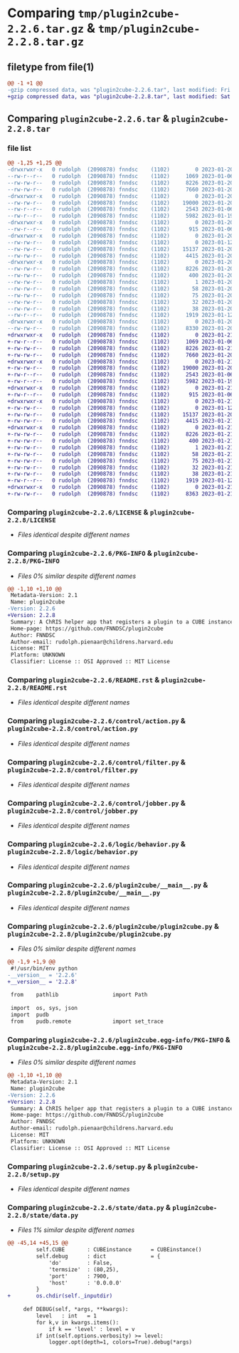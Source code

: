 # Comparing `tmp/plugin2cube-2.2.6.tar.gz` & `tmp/plugin2cube-2.2.8.tar.gz`

## filetype from file(1)

```diff
@@ -1 +1 @@
-gzip compressed data, was "plugin2cube-2.2.6.tar", last modified: Fri Jan 20 23:12:29 2023, max compression
+gzip compressed data, was "plugin2cube-2.2.8.tar", last modified: Sat Jan 21 20:06:47 2023, max compression
```

## Comparing `plugin2cube-2.2.6.tar` & `plugin2cube-2.2.8.tar`

### file list

```diff
@@ -1,25 +1,25 @@
-drwxrwxr-x   0 rudolph  (2090878) fnndsc    (1102)        0 2023-01-20 23:12:29.790956 plugin2cube-2.2.6/
--rw-r--r--   0 rudolph  (2090878) fnndsc    (1102)     1069 2023-01-06 22:23:07.000000 plugin2cube-2.2.6/LICENSE
--rw-rw-r--   0 rudolph  (2090878) fnndsc    (1102)     8226 2023-01-20 23:12:29.790956 plugin2cube-2.2.6/PKG-INFO
--rw-rw-r--   0 rudolph  (2090878) fnndsc    (1102)     7660 2023-01-20 23:11:15.000000 plugin2cube-2.2.6/README.rst
-drwxrwxr-x   0 rudolph  (2090878) fnndsc    (1102)        0 2023-01-20 23:12:29.788956 plugin2cube-2.2.6/control/
--rw-rw-r--   0 rudolph  (2090878) fnndsc    (1102)    19000 2023-01-20 23:09:41.000000 plugin2cube-2.2.6/control/action.py
--rw-r--r--   0 rudolph  (2090878) fnndsc    (1102)     2543 2023-01-06 22:23:07.000000 plugin2cube-2.2.6/control/filter.py
--rw-r--r--   0 rudolph  (2090878) fnndsc    (1102)     5982 2023-01-19 17:02:38.000000 plugin2cube-2.2.6/control/jobber.py
-drwxrwxr-x   0 rudolph  (2090878) fnndsc    (1102)        0 2023-01-20 23:12:29.789955 plugin2cube-2.2.6/logic/
--rw-r--r--   0 rudolph  (2090878) fnndsc    (1102)      915 2023-01-06 22:23:07.000000 plugin2cube-2.2.6/logic/behavior.py
-drwxrwxr-x   0 rudolph  (2090878) fnndsc    (1102)        0 2023-01-20 23:12:29.789955 plugin2cube-2.2.6/plugin2cube/
--rw-rw-r--   0 rudolph  (2090878) fnndsc    (1102)        0 2023-01-12 20:07:08.000000 plugin2cube-2.2.6/plugin2cube/__init__.py
--rw-rw-r--   0 rudolph  (2090878) fnndsc    (1102)    15137 2023-01-20 22:57:09.000000 plugin2cube-2.2.6/plugin2cube/__main__.py
--rw-rw-r--   0 rudolph  (2090878) fnndsc    (1102)     4415 2023-01-20 22:58:33.000000 plugin2cube-2.2.6/plugin2cube/plugin2cube.py
-drwxrwxr-x   0 rudolph  (2090878) fnndsc    (1102)        0 2023-01-20 23:12:29.789955 plugin2cube-2.2.6/plugin2cube.egg-info/
--rw-rw-r--   0 rudolph  (2090878) fnndsc    (1102)     8226 2023-01-20 23:12:29.000000 plugin2cube-2.2.6/plugin2cube.egg-info/PKG-INFO
--rw-rw-r--   0 rudolph  (2090878) fnndsc    (1102)      400 2023-01-20 23:12:29.000000 plugin2cube-2.2.6/plugin2cube.egg-info/SOURCES.txt
--rw-rw-r--   0 rudolph  (2090878) fnndsc    (1102)        1 2023-01-20 23:12:29.000000 plugin2cube-2.2.6/plugin2cube.egg-info/dependency_links.txt
--rw-rw-r--   0 rudolph  (2090878) fnndsc    (1102)       58 2023-01-20 23:12:29.000000 plugin2cube-2.2.6/plugin2cube.egg-info/entry_points.txt
--rw-rw-r--   0 rudolph  (2090878) fnndsc    (1102)       75 2023-01-20 23:12:29.000000 plugin2cube-2.2.6/plugin2cube.egg-info/requires.txt
--rw-rw-r--   0 rudolph  (2090878) fnndsc    (1102)       32 2023-01-20 23:12:29.000000 plugin2cube-2.2.6/plugin2cube.egg-info/top_level.txt
--rw-rw-r--   0 rudolph  (2090878) fnndsc    (1102)       38 2023-01-20 23:12:29.790956 plugin2cube-2.2.6/setup.cfg
--rw-r--r--   0 rudolph  (2090878) fnndsc    (1102)     1919 2023-01-12 19:51:13.000000 plugin2cube-2.2.6/setup.py
-drwxrwxr-x   0 rudolph  (2090878) fnndsc    (1102)        0 2023-01-20 23:12:29.789955 plugin2cube-2.2.6/state/
--rw-rw-r--   0 rudolph  (2090878) fnndsc    (1102)     8330 2023-01-20 16:54:59.000000 plugin2cube-2.2.6/state/data.py
+drwxrwxr-x   0 rudolph  (2090878) fnndsc    (1102)        0 2023-01-21 20:06:47.453184 plugin2cube-2.2.8/
+-rw-r--r--   0 rudolph  (2090878) fnndsc    (1102)     1069 2023-01-06 22:23:07.000000 plugin2cube-2.2.8/LICENSE
+-rw-rw-r--   0 rudolph  (2090878) fnndsc    (1102)     8226 2023-01-21 20:06:47.453184 plugin2cube-2.2.8/PKG-INFO
+-rw-rw-r--   0 rudolph  (2090878) fnndsc    (1102)     7660 2023-01-20 23:11:15.000000 plugin2cube-2.2.8/README.rst
+drwxrwxr-x   0 rudolph  (2090878) fnndsc    (1102)        0 2023-01-21 20:06:47.451184 plugin2cube-2.2.8/control/
+-rw-rw-r--   0 rudolph  (2090878) fnndsc    (1102)    19000 2023-01-20 23:09:41.000000 plugin2cube-2.2.8/control/action.py
+-rw-r--r--   0 rudolph  (2090878) fnndsc    (1102)     2543 2023-01-06 22:23:07.000000 plugin2cube-2.2.8/control/filter.py
+-rw-r--r--   0 rudolph  (2090878) fnndsc    (1102)     5982 2023-01-19 17:02:38.000000 plugin2cube-2.2.8/control/jobber.py
+drwxrwxr-x   0 rudolph  (2090878) fnndsc    (1102)        0 2023-01-21 20:06:47.451184 plugin2cube-2.2.8/logic/
+-rw-r--r--   0 rudolph  (2090878) fnndsc    (1102)      915 2023-01-06 22:23:07.000000 plugin2cube-2.2.8/logic/behavior.py
+drwxrwxr-x   0 rudolph  (2090878) fnndsc    (1102)        0 2023-01-21 20:06:47.451184 plugin2cube-2.2.8/plugin2cube/
+-rw-rw-r--   0 rudolph  (2090878) fnndsc    (1102)        0 2023-01-12 20:07:08.000000 plugin2cube-2.2.8/plugin2cube/__init__.py
+-rw-rw-r--   0 rudolph  (2090878) fnndsc    (1102)    15137 2023-01-20 22:57:09.000000 plugin2cube-2.2.8/plugin2cube/__main__.py
+-rw-rw-r--   0 rudolph  (2090878) fnndsc    (1102)     4415 2023-01-21 20:05:55.000000 plugin2cube-2.2.8/plugin2cube/plugin2cube.py
+drwxrwxr-x   0 rudolph  (2090878) fnndsc    (1102)        0 2023-01-21 20:06:47.452184 plugin2cube-2.2.8/plugin2cube.egg-info/
+-rw-rw-r--   0 rudolph  (2090878) fnndsc    (1102)     8226 2023-01-21 20:06:46.000000 plugin2cube-2.2.8/plugin2cube.egg-info/PKG-INFO
+-rw-rw-r--   0 rudolph  (2090878) fnndsc    (1102)      400 2023-01-21 20:06:47.000000 plugin2cube-2.2.8/plugin2cube.egg-info/SOURCES.txt
+-rw-rw-r--   0 rudolph  (2090878) fnndsc    (1102)        1 2023-01-21 20:06:46.000000 plugin2cube-2.2.8/plugin2cube.egg-info/dependency_links.txt
+-rw-rw-r--   0 rudolph  (2090878) fnndsc    (1102)       58 2023-01-21 20:06:47.000000 plugin2cube-2.2.8/plugin2cube.egg-info/entry_points.txt
+-rw-rw-r--   0 rudolph  (2090878) fnndsc    (1102)       75 2023-01-21 20:06:47.000000 plugin2cube-2.2.8/plugin2cube.egg-info/requires.txt
+-rw-rw-r--   0 rudolph  (2090878) fnndsc    (1102)       32 2023-01-21 20:06:47.000000 plugin2cube-2.2.8/plugin2cube.egg-info/top_level.txt
+-rw-rw-r--   0 rudolph  (2090878) fnndsc    (1102)       38 2023-01-21 20:06:47.453184 plugin2cube-2.2.8/setup.cfg
+-rw-r--r--   0 rudolph  (2090878) fnndsc    (1102)     1919 2023-01-12 19:51:13.000000 plugin2cube-2.2.8/setup.py
+drwxrwxr-x   0 rudolph  (2090878) fnndsc    (1102)        0 2023-01-21 20:06:47.452184 plugin2cube-2.2.8/state/
+-rw-rw-r--   0 rudolph  (2090878) fnndsc    (1102)     8363 2023-01-21 20:05:35.000000 plugin2cube-2.2.8/state/data.py
```

### Comparing `plugin2cube-2.2.6/LICENSE` & `plugin2cube-2.2.8/LICENSE`

 * *Files identical despite different names*

### Comparing `plugin2cube-2.2.6/PKG-INFO` & `plugin2cube-2.2.8/PKG-INFO`

 * *Files 0% similar despite different names*

```diff
@@ -1,10 +1,10 @@
 Metadata-Version: 2.1
 Name: plugin2cube
-Version: 2.2.6
+Version: 2.2.8
 Summary: A ChRIS helper app that registers a plugin to a CUBE instance
 Home-page: https://github.com/FNNDSC/plugin2cube
 Author: FNNDSC
 Author-email: rudolph.pienaar@childrens.harvard.edu
 License: MIT
 Platform: UNKNOWN
 Classifier: License :: OSI Approved :: MIT License
```

### Comparing `plugin2cube-2.2.6/README.rst` & `plugin2cube-2.2.8/README.rst`

 * *Files identical despite different names*

### Comparing `plugin2cube-2.2.6/control/action.py` & `plugin2cube-2.2.8/control/action.py`

 * *Files identical despite different names*

### Comparing `plugin2cube-2.2.6/control/filter.py` & `plugin2cube-2.2.8/control/filter.py`

 * *Files identical despite different names*

### Comparing `plugin2cube-2.2.6/control/jobber.py` & `plugin2cube-2.2.8/control/jobber.py`

 * *Files identical despite different names*

### Comparing `plugin2cube-2.2.6/logic/behavior.py` & `plugin2cube-2.2.8/logic/behavior.py`

 * *Files identical despite different names*

### Comparing `plugin2cube-2.2.6/plugin2cube/__main__.py` & `plugin2cube-2.2.8/plugin2cube/__main__.py`

 * *Files identical despite different names*

### Comparing `plugin2cube-2.2.6/plugin2cube/plugin2cube.py` & `plugin2cube-2.2.8/plugin2cube/plugin2cube.py`

 * *Files 0% similar despite different names*

```diff
@@ -1,9 +1,9 @@
 #!/usr/bin/env python
-__version__ = '2.2.6'
+__version__ = '2.2.8'
 
 from    pathlib                 import Path
 
 import  os, sys, json
 import  pudb
 from    pudb.remote             import set_trace
```

### Comparing `plugin2cube-2.2.6/plugin2cube.egg-info/PKG-INFO` & `plugin2cube-2.2.8/plugin2cube.egg-info/PKG-INFO`

 * *Files 0% similar despite different names*

```diff
@@ -1,10 +1,10 @@
 Metadata-Version: 2.1
 Name: plugin2cube
-Version: 2.2.6
+Version: 2.2.8
 Summary: A ChRIS helper app that registers a plugin to a CUBE instance
 Home-page: https://github.com/FNNDSC/plugin2cube
 Author: FNNDSC
 Author-email: rudolph.pienaar@childrens.harvard.edu
 License: MIT
 Platform: UNKNOWN
 Classifier: License :: OSI Approved :: MIT License
```

### Comparing `plugin2cube-2.2.6/setup.py` & `plugin2cube-2.2.8/setup.py`

 * *Files identical despite different names*

### Comparing `plugin2cube-2.2.6/state/data.py` & `plugin2cube-2.2.8/state/data.py`

 * *Files 1% similar despite different names*

```diff
@@ -45,14 +45,15 @@
         self.CUBE       : CUBEinstance      = CUBEinstance()
         self.debug      : dict              = {
             'do'        : False,
             'termsize'  : (80,25),
             'port'      : 7900,
             'host'      : '0.0.0.0'
         }
+        os.chdir(self._inputdir)
 
     def DEBUG(self, *args, **kwargs):
         level   : int   = 1
         for k,v in kwargs.items():
             if k == 'level' : level = v
         if int(self.options.verbosity) >= level:
             logger.opt(depth=1, colors=True).debug(*args)
```

